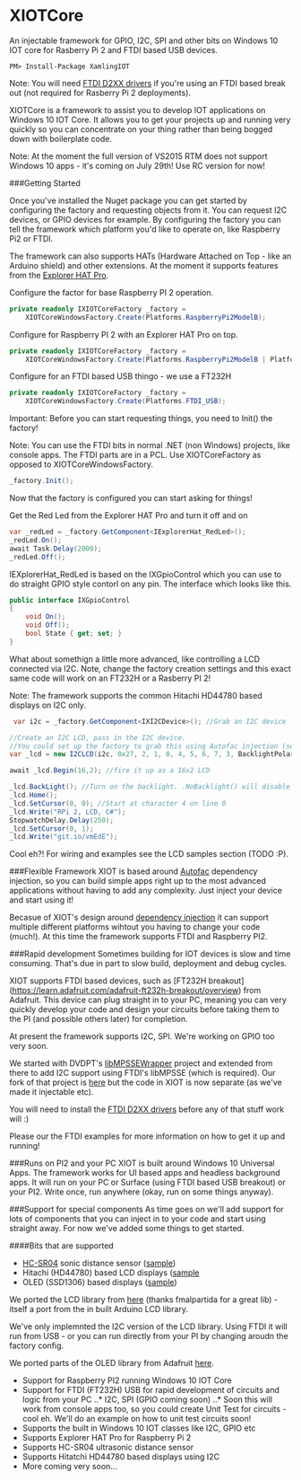 # XIOTCore

An injectable framework for GPIO, I2C, SPI and other bits on Windows 10 IOT core for Rasberry Pi 2 and FTDI based USB devices. 

    PM> Install-Package XamlingIOT
  
Note: You will need [FTDI D2XX drivers](http://www.ftdichip.com/Drivers/D2XX.htm) if you're using an FTDI based break out (not required for Rasberry Pi 2 deployments). 

XIOTCore is a framework to assist you to develop IOT applications on Windows 10 IOT Core. It allows you to get your projects up and running very quickly so you can concentrate on your thing rather than being bogged down with boilerplate code. 

Note: At the moment the full version of VS2015 RTM does not support Windows 10 apps - it's coming on July 29th! Use RC version for now!

###Getting Started

Once you've installed the Nuget package you can get started by configuring the factory and requesting objects from it. You can request I2C devices, or GPIO devices for example. By configuring the factory you can tell the framework which platform you'd like to operate on, like Raspberry Pi2 or FTDI. 

The framework can also supports HATs (Hardware Attached on Top - like an Arduino shield) and other extensions. At the moment it supports features from the [Explorer HAT Pro](http://shop.pimoroni.com/products/explorer-hat).  

Configure the factor for base Raspberry PI 2 operation. 

```C#
private readonly IXIOTCoreFactory _factory = 
    XIOTCoreWindowsFactory.Create(Platforms.RaspberryPi2ModelB);
```

Configure for Raspberry PI 2 with an Explorer HAT Pro on top.

```C#
private readonly IXIOTCoreFactory _factory = 
    XIOTCoreWindowsFactory.Create(Platforms.RaspberryPi2ModelB | Platforms.RaspberryPi2ExporerHatPro);
```

Configure for an FTDI based USB thingo - we use a FT232H

```C#
private readonly IXIOTCoreFactory _factory =
    XIOTCoreWindowsFactory.Create(Platforms.FTDI_USB);
````

Important: Before you can start requesting things, you need to Init() the factory!

Note: You can use the FTDI bits in normal .NET (non Windows) projects, like console apps. The FTDI parts are in a PCL. Use XIOTCoreFactory as opposed to XIOTCoreWindowsFactory.

```C#
_factory.Init();
```

Now that the factory is configured you can start asking for things!

Get the Red Led from the Explorer HAT Pro and turn it off and on

```C#
var _redLed = _factory.GetComponent<IExplorerHat_RedLed>();
_redLed.On();
await Task.Delay(2000);
_redLed.Off();
```

IEXplorerHat_RedLed is based on the IXGpioControl which you can use to do straight GPIO style contorl on any pin. The interface which looks like this.

```C#
public interface IXGpioControl
{
    void On();
    void Off();
    bool State { get; set; }
}
```

What about somethign a little more advanced, like controlling a LCD connected via I2C. Note, change the factory creation settings and this exact same code will work on an FT232H or a Rasberry PI 2! 

Note: The framework supports the common Hitachi HD44780 based displays on I2C only. 

```C#
 var i2c = _factory.GetComponent<IXI2CDevice>(); //Grab an I2C device

//Create an I2C LCD, pass in the I2C device. 
//You could set up the factory to grab this using Autofac injection (see advanced examples - TODO :P). 
var _lcd = new I2CLCD(i2c, 0x27, 2, 1, 0, 4, 5, 6, 7, 3, BacklightPolarity.Positive);

await _lcd.Begin(16,2); //fire it up as a 16x2 LCD

_lcd.BackLight(); //Turn on the backlight. .NoBacklight() will disable it
_lcd.Home(); 
_lcd.SetCursor(0, 0); //Start at character 4 on line 0
_lcd.Write("RPi 2, LCD, C#");
StopwatchDelay.Delay(250);
_lcd.SetCursor(0, 1);
_lcd.Write("git.io/vmEdE");
```            

Cool eh?! For wiring and examples see the LCD samples section (TODO :P). 

###Flexible Framework
XIOT is based around [Autofac](http://autofac.org/) dependency injection, so you can build simple apps right up to the most advanced applications without having to add any complexity. Just inject your device and start using it!

Becasue of XIOT's design around [dependency injection](https://en.wikipedia.org/wiki/Dependency_injection) it can support multiple different platforms wihtout you having to change your code (much!). At this time the framework supports FTDI and Raspberry PI2. 

###Rapid development
Sometimes building for IOT devices is slow and time consuming. That's due in part to slow build, deployment and debug cycles.

XIOT supports FTDI based devices, such as [FT232H breakout] (https://learn.adafruit.com/adafruit-ft232h-breakout/overview) from Adafruit. This device can plug straight in to your PC, meaning you can very quickly develop your code and design your circuits before taking them to the PI (and possible others later) for completion. 

At present the framework supports I2C, SPI. We're working on GPIO too very soon. 

We started with DVDPT's [libMPSSEWrapper](https://github.com/DVDPT/libMPSSE-.Net-Wrapper) project and extended from there to add I2C support using FTDI's libMPSSE (which is required). Our fork of that project is [here](https://github.com/jakkaj/libMPSSE-.Net-Wrapper) but the code in XIOT is now separate (as we've made it injectable etc). 

You will need to install the [FTDI D2XX drivers](http://www.ftdichip.com/Drivers/D2XX.htm) before any of that stuff work will :)

Please our the FTDI examples for more information on how to get it up and running!

###Runs on PI2 and your PC
XIOT is built around Windows 10 Universal Apps. The framework works for UI based apps and headless background apps. It will run on your PC or Surface (using FTDI based USB breakout) or your PI2. Write once, run anywhere (okay, run on some things anyway).

###Support for special components
As time goes on we'll add support for lots of components that you can inject in to your code and start using straight away. For now we've added some things to get started. 

####Bits that are supported
- [HC-SR04](http://www.micropik.com/PDF/HCSR04.pdf) sonic distance sensor ([sample](https://github.com/jakkaj/Xamling-IOT/tree/master/Samples/HC-SR04))  
- Hitachi (HD44780) based LCD displays ([sample](https://github.com/jakkaj/Xamling-IOT/tree/master/Samples/LCD-Hitatchi-HD44780)
- OLED (SSD1306) based displays ([sample](https://github.com/jakkaj/Xamling-IOT/tree/master/Samples/OLED_SSD1306))

We ported the LCD library from [here](https://bitbucket.org/fmalpartida/new-liquidcrystal/wiki/Home) (thanks fmalpartida for a great lib) - itself a port from the in built Arduino LCD library. 

We've only implemnted the I2C version of the LCD library. Using FTDI it will run from USB - or you can run directly from your PI by changing aroudn the factory config. 

We ported parts of the OLED library from Adafruit [here](https://github.com/adafruit/Adafruit_SSD1306).

* Support for Raspberry PI2 running Windows 10 IOT Core
* Support for FTDI (FT232H) USB for rapid development of circuits and logic from your PC
..* I2C, SPI (GPIO coming soon)
..* Soon this will work from console apps too, so you could create Unit Test for circuits - cool eh. We'll do an example on how to unit test circuits soon!
* Supports the built in Windows 10 IOT classes like I2C, GPIO etc
* Supports Explorer HAT Pro for Raspberry Pi 2
* Supports HC-SR04 ultrasonic distance sensor
* Supports Hitatchi HD44780 based displays using I2C
* More coming very soon...
